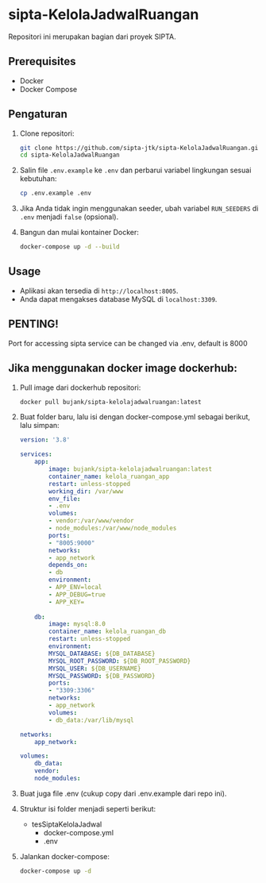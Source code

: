 # sipta-KelolaJadwalRuangan

Repositori ini merupakan bagian dari proyek SIPTA.

## Prerequisites

- Docker
- Docker Compose

## Pengaturan

1. Clone repositori:

    ```sh
    git clone https://github.com/sipta-jtk/sipta-KelolaJadwalRuangan.git
    cd sipta-KelolaJadwalRuangan
    ```

2. Salin file `.env.example` ke `.env` dan perbarui variabel lingkungan sesuai kebutuhan:

    ```sh
    cp .env.example .env
    ```

3. Jika Anda tidak ingin menggunakan seeder, ubah variabel `RUN_SEEDERS` di `.env` menjadi `false` (opsional).

4. Bangun dan mulai kontainer Docker:

    ```sh
    docker-compose up -d --build
    ```

## Usage

- Aplikasi akan tersedia di `http://localhost:8005`.
- Anda dapat mengakses database MySQL di `localhost:3309`.

## PENTING!
Port for accessing sipta service can be changed via .env, default is 8000

## Jika menggunakan docker image dockerhub:

1. Pull image dari dockerhub repositori:

    ```sh
    docker pull bujank/sipta-kelolajadwalruangan:latest
    ```
2. Buat folder baru, lalu isi dengan docker-compose.yml sebagai berikut, lalu simpan:

    ```yaml
    version: '3.8'

    services:
        app:
            image: bujank/sipta-kelolajadwalruangan:latest
            container_name: kelola_ruangan_app
            restart: unless-stopped
            working_dir: /var/www
            env_file:
            - .env
            volumes:
            - vendor:/var/www/vendor
            - node_modules:/var/www/node_modules
            ports:
            - "8005:9000"
            networks:
            - app_network
            depends_on:
            - db
            environment:
            - APP_ENV=local
            - APP_DEBUG=true
            - APP_KEY=
        
        db:
            image: mysql:8.0
            container_name: kelola_ruangan_db
            restart: unless-stopped
            environment:
            MYSQL_DATABASE: ${DB_DATABASE}
            MYSQL_ROOT_PASSWORD: ${DB_ROOT_PASSWORD}
            MYSQL_USER: ${DB_USERNAME}
            MYSQL_PASSWORD: ${DB_PASSWORD}
            ports:
            - "3309:3306"
            networks:
            - app_network
            volumes:
            - db_data:/var/lib/mysql

    networks:
        app_network:

    volumes:
        db_data:
        vendor:
        node_modules:
    ```

3. Buat juga file .env (cukup copy dari .env.example dari repo ini).

4. Struktur isi folder menjadi seperti berikut:
    - tesSiptaKelolaJadwal
        - docker-compose.yml
        - .env

5. Jalankan docker-compose:

    ```sh
    docker-compose up -d
    ```